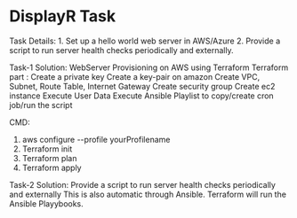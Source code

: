 # DisplayR Task
Task Details: 1. Set up a hello world web server in AWS/Azure
              2. Provide a script to run server health checks periodically and externally.

Task-1 Solution: WebServer Provisioning on AWS using Terraform
Terraform part :
Create a private key
Create a key-pair on amazon
Create VPC, Subnet, Route Table, Internet Gateway
Create security group
Create ec2 instance
Execute User Data
Execute Ansible Playlist to copy/create cron job/run the script 


CMD: 
1. aws configure --profile yourProfilename
2. Terraform init
3. Terraform plan
4. Terraform apply

Task-2 Solution: Provide a script to run server health checks periodically and externally
This is also automatic through Ansible.
Terraform will run the Ansible Playybooks.




